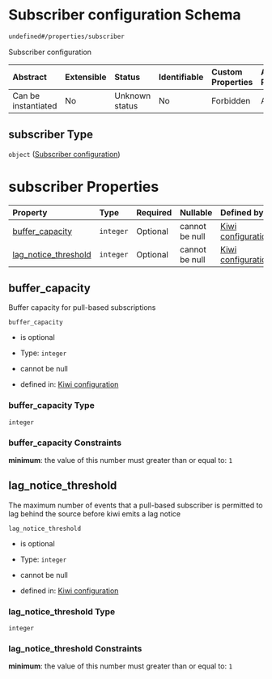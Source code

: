 # Subscriber configuration Schema

```txt
undefined#/properties/subscriber
```

Subscriber configuration

| Abstract            | Extensible | Status         | Identifiable | Custom Properties | Additional Properties | Access Restrictions | Defined In                                                                      |
| :------------------ | :--------- | :------------- | :----------- | :---------------- | :-------------------- | :------------------ | :------------------------------------------------------------------------------ |
| Can be instantiated | No         | Unknown status | No           | Forbidden         | Allowed               | none                | [configuration.schema.json\*](configuration.schema.json "open original schema") |

## subscriber Type

`object` ([Subscriber configuration](configuration-properties-subscriber-configuration.md))

# subscriber Properties

| Property                                        | Type      | Required | Nullable       | Defined by                                                                                                                                                                    |
| :---------------------------------------------- | :-------- | :------- | :------------- | :---------------------------------------------------------------------------------------------------------------------------------------------------------------------------- |
| [buffer\_capacity](#buffer_capacity)            | `integer` | Optional | cannot be null | [Kiwi configuration](configuration-properties-subscriber-configuration-properties-buffer_capacity.md "undefined#/properties/subscriber/properties/buffer_capacity")           |
| [lag\_notice\_threshold](#lag_notice_threshold) | `integer` | Optional | cannot be null | [Kiwi configuration](configuration-properties-subscriber-configuration-properties-lag_notice_threshold.md "undefined#/properties/subscriber/properties/lag_notice_threshold") |

## buffer\_capacity

Buffer capacity for pull-based subscriptions

`buffer_capacity`

*   is optional

*   Type: `integer`

*   cannot be null

*   defined in: [Kiwi configuration](configuration-properties-subscriber-configuration-properties-buffer_capacity.md "undefined#/properties/subscriber/properties/buffer_capacity")

### buffer\_capacity Type

`integer`

### buffer\_capacity Constraints

**minimum**: the value of this number must greater than or equal to: `1`

## lag\_notice\_threshold

The maximum number of events that a pull-based subscriber is permitted to lag behind the source before kiwi emits a lag notice

`lag_notice_threshold`

*   is optional

*   Type: `integer`

*   cannot be null

*   defined in: [Kiwi configuration](configuration-properties-subscriber-configuration-properties-lag_notice_threshold.md "undefined#/properties/subscriber/properties/lag_notice_threshold")

### lag\_notice\_threshold Type

`integer`

### lag\_notice\_threshold Constraints

**minimum**: the value of this number must greater than or equal to: `1`
